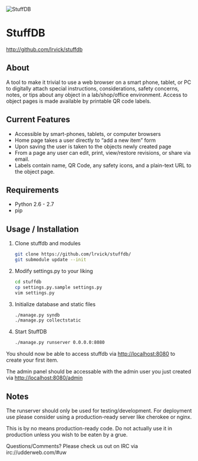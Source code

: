 ![StuffDB](https://raw.github.com/lrvick/stuffdb/master/static/img/stuffdbbanner.png)

# StuffDB #

<http://github.com/lrvick/stuffdb>

## About ##

A tool to make it trivial to use a web browser on a smart phone, tablet, or
PC to digitally attach special instructions, considerations, safety concerns,
notes, or tips about any object in a lab/shop/office environment. Access
to object pages is made available by printable QR code labels.

## Current Features ##

  * Accessible by smart-phones, tablets, or computer browsers
  * Home page takes a user directly to “add a new item” form
  * Upon saving the user is taken to the objects newly created page
  * From a page any user can edit, print, view/restore revisions, or share via email.
  * Labels contain name, QR Code, any safety icons, and a plain-text URL to the object page.

## Requirements ##

  * Python 2.6 - 2.7
  * pip

## Usage / Installation ##

1. Clone stuffdb and modules

    ```bash
    git clone https://github.com/lrvick/stuffdb/
    git submodule update --init
    ```

2. Modify settings.py to your liking

    ```bash
    cd stuffdb
    cp settings.py.sample settings.py
    vim settings.py
    ```

3. Initialize database and static files

    ```bash
    ./manage.py syndb
    ./manage.py collectstatic
    ```
4.  Start StuffDB

    ```bash
    ./manage.py runserver 0.0.0.0:8080

    ```

You should now be able to access stuffdb via <http://localhost:8080> to
create your first item.

The admin panel should be accessable with the admin user you just
created via <http://localhost:8080/admin>


## Notes ##

The runserver should only be used for testing/development. For deployment
use please consider using a production-ready server like cherokee or nginx.

This is by no means production-ready code. Do not actually use it in
production unless you wish to be eaten by a grue.

Questions/Comments? Please check us out on IRC via irc://udderweb.com/#uw
